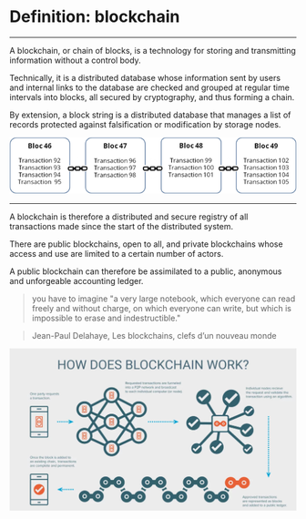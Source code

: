 # Definition: blockchain
---

A blockchain, or chain of blocks, is a technology for storing and transmitting information without a control body.

Technically, it is a distributed database whose information sent by users and internal links to the database are checked and grouped at regular time intervals into blocks, all secured by cryptography, and thus forming a chain. 

By extension, a block string is a distributed database that manages a list of records protected against falsification or modification by storage nodes.

![Schéma d'une blockchain](../../images/blockchain-definition-1.png)

---

A blockchain is therefore a distributed and secure registry of all transactions made since the start of the distributed system.

There are public blockchains, open to all, and private blockchains whose access and use are limited to a certain number of actors.

A public blockchain can therefore be assimilated to a public, anonymous and unforgeable accounting ledger. 

> you have to imagine "a very large notebook, which everyone can read freely and without charge, on which everyone can write, but which is impossible to erase and indestructible."

> Jean-Paul Delahaye, Les blockchains, clefs d’un nouveau monde

![Schéma d'une blockchain](../../images/blockchain-definition-2.jpg)

